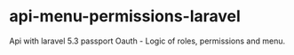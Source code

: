 # api-menu-permissions-laravel
Api with laravel 5.3 passport Oauth - Logic of roles, permissions and menu.
